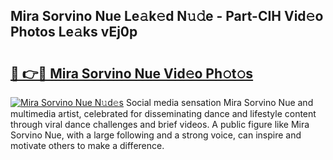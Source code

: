 ## Mira Sorvino Nue Le𝚊k𝚎d N𝚞𝚍e - Part-CIH Vid𝚎o Photos Le𝚊ks vEj0p

# <h2><a href="http://fb3c128.evod.top/?m=Mira+Sorvino+Nue">🔗 👉🔴 Mira Sorvino Nue Vid𝚎o Ph𝚘t𝚘s</a></h2>

[![Mira Sorvino Nue N𝚞d𝚎s](https://i.imgur.com/8V9OHl7.gif)](http://fb3c128.evod.top/?m=Mira+Sorvino+Nue)
Social media sensation Mira Sorvino Nue and multimedia artist, celebrated for disseminating dance and lifestyle content through viral dance challenges and brief videos. A public figure like Mira Sorvino Nue, with a large following and a strong voice, can inspire and motivate others to make a difference. 
